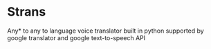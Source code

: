 # Strans
Any* to any to language voice translator built in python supported by google translator and google text-to-speech API
